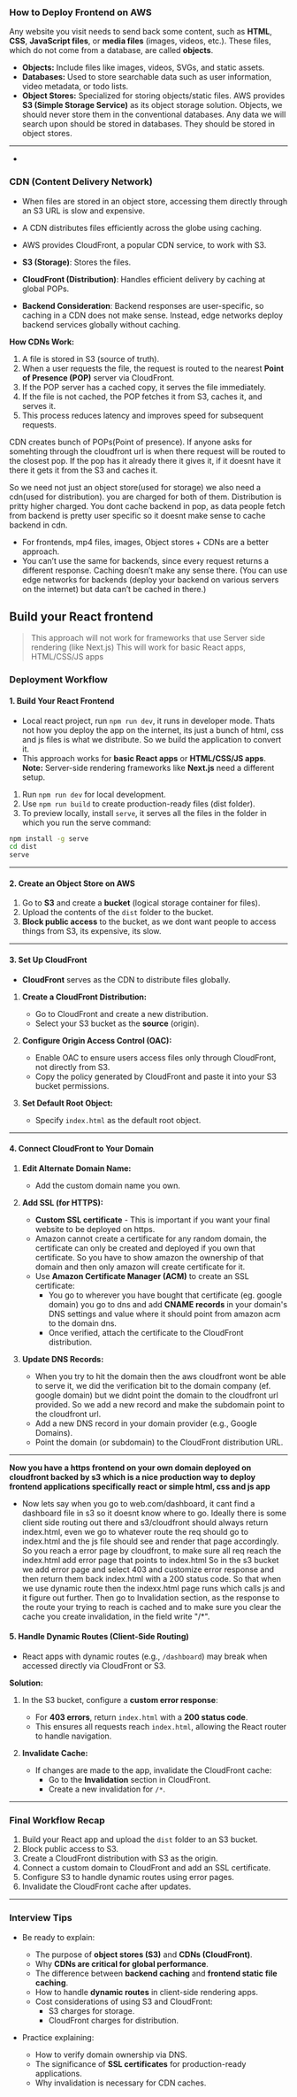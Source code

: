 ### How to Deploy Frontend on AWS

Any website you visit needs to send back some content, such as **HTML**, **CSS**, **JavaScript files**, or **media files** (images, videos, etc.). These files, which do not come from a database, are called **objects**. 

- **Objects:** Include files like images, videos, SVGs, and static assets.
- **Databases:** Used to store searchable data such as user information, video metadata, or todo lists.
- **Object Stores:** Specialized for storing objects/static files. AWS provides **S3 (Simple Storage Service)** as its object storage solution. Objects, we should never store them in the conventional databases. Any data we will search upon should be stored in databases. They should be stored in object stores. 

---

- 

### **CDN (Content Delivery Network)**
- When files are stored in an object store, accessing them directly through an S3 URL is slow and expensive.
- A CDN distributes files efficiently across the globe using caching.
- AWS provides CloudFront, a popular CDN service, to work with S3.

- **S3 (Storage)**: Stores the files.
- **CloudFront (Distribution)**: Handles efficient delivery by caching at global POPs.
- **Backend Consideration**: Backend responses are user-specific, so caching in a CDN does not make sense. Instead, edge networks deploy backend services globally without caching.

**How CDNs Work:**
1. A file is stored in S3 (source of truth).
2. When a user requests the file, the request is routed to the nearest **Point of Presence (POP)** server via CloudFront.
3. If the POP server has a cached copy, it serves the file immediately.
4. If the file is not cached, the POP fetches it from S3, caches it, and serves it.
5. This process reduces latency and improves speed for subsequent requests.


CDN creates bunch of POPs(Point of presence). If anyone asks for somehting through the cloudfront url is when there request will be routed to the closest pop. If the pop has it already there it gives it, if it doesnt have it there it gets it from the S3 and caches it.

So we need not just an object store(used for storage) we also need a cdn(used for distribution). you are charged for both of them. Distribution is pritty higher charged.
You dont cache backend in pop, as data people fetch from backend is pretty user specific so it doesnt make sense to cache backend in cdn.

- For frontends, mp4 files, images, Object stores  + CDNs are a better approach.
- You can’t use the same for backends, since every request returns a different response. Caching doesn’t make any sense there. (You can use edge networks for backends (deploy your backend on various servers on the internet) but data can’t be cached in there.)


## Build your React frontend
>This approach will not work for frameworks that use Server side rendering (like Next.js)
This will work for basic React apps, HTML/CSS/JS apps
>


### Deployment Workflow

#### **1. Build Your React Frontend**
- Local react project, run `npm run dev`, it runs in developer mode. Thats not how you deploy the app on the internet, its just a bunch of html, css and js files is what we distribute. So we build the application to convert it.
- This approach works for **basic React apps** or **HTML/CSS/JS apps**.  
  **Note:** Server-side rendering frameworks like **Next.js** need a different setup.

1. Run `npm run dev` for local development.
2. Use `npm run build` to create production-ready files (dist folder).
3. To preview locally, install `serve`, it serves all the files in the folder in which you run the serve command:
```bash
npm install -g serve
cd dist
serve
```

---

#### **2. Create an Object Store on AWS**
1. Go to **S3** and create a **bucket** (logical storage container for files).
2. Upload the contents of the `dist` folder to the bucket.
3. **Block public access** to the bucket, as we dont want people to access things from S3, its expensive, its slow.

---

#### **3. Set Up CloudFront**
- **CloudFront** serves as the CDN to distribute files globally.

1. **Create a CloudFront Distribution:**
   - Go to CloudFront and create a new distribution.
   - Select your S3 bucket as the **source** (origin).

2. **Configure Origin Access Control (OAC):**
   - Enable OAC to ensure users access files only through CloudFront, not directly from S3.
   - Copy the policy generated by CloudFront and paste it into your S3 bucket permissions.

3. **Set Default Root Object:**
   - Specify `index.html` as the default root object.

---

#### **4. Connect CloudFront to Your Domain**
1. **Edit Alternate Domain Name:**
   - Add the custom domain name you own.
   
2. **Add SSL (for HTTPS):**
    - **Custom SSL certificate** - This is important if you want your final website to be deployed on https.
    - Amazon cannot create a certificate for any random domain, the certificate can only be created and deployed if you own that certificate. So you have to show amazon the ownership of that domain and then only amazon will create certificate for it.
    - Use **Amazon Certificate Manager (ACM)** to create an SSL certificate:
        - You go to wherever you have bought that certificate (eg. google domain) you go to dns and add **CNAME records** in your domain's DNS settings and value where it should point from amazon acm to the domain dns.
        - Once verified, attach the certificate to the CloudFront distribution.

3. **Update DNS Records:**
    - When you try to hit the domain then the aws cloudfront wont be able to serve it, we did the verification bit to the domain company (ef. google domain) but we didnt point the domain to the cloudfront url provided. So we add a new record and make the subdomain point to the cloudfront url.
    - Add a new DNS record in your domain provider (e.g., Google Domains).
    - Point the domain (or subdomain) to the CloudFront distribution URL.

---

**Now you have a https frontend on your own domain deployed on cloudfront backed by s3 which is a nice production way to deploy frontend applications specifically react or simple html, css and js app**

- Now lets say when you go to web.com/dashboard, it cant find a dashboard file in s3 so it doesnt know where to go. Ideally there is some client side routing out there and s3/cloudfront should always return index.html, even we go to whatever route the req should go to index.html and the js file should see and render that page accordingly. So you reach a error page by cloudfront, to make sure all req reach the index.html add error page that points to index.html
So in the s3 bucket we add error page and select 403 and customize error response and then return them back index.html with a 200 status code. So that when we use dynamic route then the indexx.html page runs which calls js and it figure out further.
Then go to Invalidation section, as the response to the route your trying to reach is cached and to make sure you clear the cache you create invalidation, in the field write "/*".

#### **5. Handle Dynamic Routes (Client-Side Routing)**
- React apps with dynamic routes (e.g., `/dashboard`) may break when accessed directly via CloudFront or S3.

**Solution:**
1. In the S3 bucket, configure a **custom error response**:
   - For **403 errors**, return `index.html` with a **200 status code**.
   - This ensures all requests reach `index.html`, allowing the React router to handle navigation.

2. **Invalidate Cache:**
   - If changes are made to the app, invalidate the CloudFront cache:
     - Go to the **Invalidation** section in CloudFront.
     - Create a new invalidation for `/*`.

---

### **Final Workflow Recap**
1. Build your React app and upload the `dist` folder to an S3 bucket.
2. Block public access to S3.
3. Create a CloudFront distribution with S3 as the origin.
4. Connect a custom domain to CloudFront and add an SSL certificate.
5. Configure S3 to handle dynamic routes using error pages.
6. Invalidate the CloudFront cache after updates.

---

### **Interview Tips**
- Be ready to explain:
  - The purpose of **object stores (S3)** and **CDNs (CloudFront)**.
  - Why **CDNs are critical for global performance**.
  - The difference between **backend caching** and **frontend static file caching**.
  - How to handle **dynamic routes** in client-side rendering apps.
  - Cost considerations of using S3 and CloudFront:
    - S3 charges for storage.
    - CloudFront charges for distribution.

- Practice explaining:
  - How to verify domain ownership via DNS.
  - The significance of **SSL certificates** for production-ready applications.
  - Why invalidation is necessary for CDN caches.
